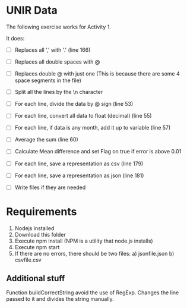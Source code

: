 # UNIR Data

The following exercise works for Activity 1.

It does:
- [ ] Replaces all ',' with '.' (line 166)
- [ ] Replaces all double spaces with @
- [ ] Replaces double @ with just one (This is because there are some 4 space segments in the file)
- [ ] Split all the lines by the \n character
- [ ] For each line, divide the data by @ sign (line 53)
- [ ] For each line, convert all data to float (decimal) (line 55)
- [ ] For each line, if data is any month, add it up to variable (line 57)
- [ ] Average the sum (line 60)
- [ ] Calculate Mean difference and set Flag on true if error is above 0.01
- [ ] For each line, save a representation as csv (line 179)
- [ ] For each line, save a representation as json (line 181)
- [ ] Write files if they are needed



# Requirements
1. Nodejs installed
2. Download this folder
3. Execute npm install (NPM is a utility that node.js installs)
4. Execute npm start
5. If there are no errors, there should be two files:
  a) jsonfile.json
  b) csvfile.csv

## Additional stuff

Function buildCorrectString avoid the use of RegExp. Changes the line passed to it and divides the string manually.
